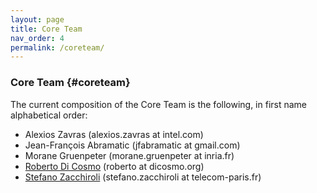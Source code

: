```yaml
---
layout: page
title: Core Team
nav_order: 4
permalink: /coreteam/
---
```


### Core Team {#coreteam}

The current composition of the Core Team is the following, in first name alphabetical order:

* Alexios Zavras (alexios.zavras at intel.com)
* Jean-François Abramatic (jfabramatic at gmail.com)
* Morane Gruenpeter (morane.gruenpeter at inria.fr)
* [Roberto Di Cosmo](https://dicosmo.org/) (roberto at dicosmo.org)
* [Stefano Zacchiroli](https://upsilon.cc/~zack/) (stefano.zacchiroli at telecom-paris.fr)
